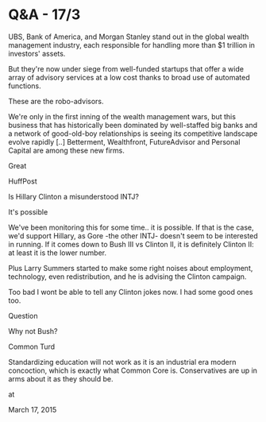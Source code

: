 # Q&A - 17/3
UBS, Bank of America, and Morgan Stanley stand out in the global wealth management industry, each responsible for handling more than $1 trillion in investors' assets.

But they're now under siege from well-funded startups that offer a wide array of advisory services at a low cost thanks to broad use of automated functions.

These are the robo-advisors.

We're only in the first inning of the wealth management wars, but this business that has historically been dominated by well-staffed big banks and a network of good-old-boy relationships is seeing its competitive landscape evolve rapidly [..] Betterment, Wealthfront, FutureAdvisor and Personal Capital are among these new firms. 

Great

HuffPost

Is Hillary Clinton a misunderstood INTJ?

It's possible

We've been monitoring this for some time.. it is possible. If that is the case, we'd support Hillary, as Gore -the other INTJ- doesn't seem to be interested in running. If it comes down to Bush III vs Clinton II, it is definitely Clinton II: at least it is the lower number. 

Plus Larry Summers started to make some right noises about employment, technology, even redistribution, and he is advising the Clinton campaign. 

Too bad I wont be able to tell any Clinton jokes now. I had some good ones too.

Question

Why not Bush?

Common Turd

Standardizing education will not work as it is an 
industrial era modern concoction, which is exactly what Common Core is. Conservatives are up
 in arms about it as they should be. 








at

March 17, 2015















